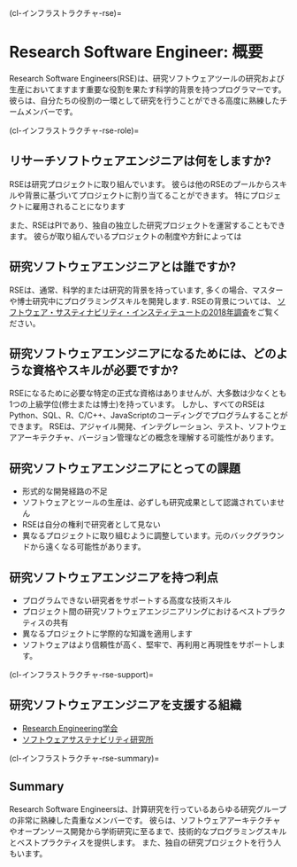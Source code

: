 (cl-インフラストラクチャ-rse)=
# Research Software Engineer: 概要

Research Software Engineers(RSE)は、研究ソフトウェアツールの研究および生産においてますます重要な役割を果たす科学的背景を持つプログラマーです。 彼らは、自分たちの役割の一環として研究を行うことができる高度に熟練したチームメンバーです。


(cl-インフラストラクチャ-rse-role)=
## リサーチソフトウェアエンジニアは何をしますか?
RSEは研究プロジェクトに取り組んでいます。 彼らは他のRSEのプールからスキルや背景に基づいてプロジェクトに割り当てることができます。 特にプロジェクトに雇用されることになります

また、RSEはPIであり、独自の独立した研究プロジェクトを運営することもできます。 彼らが取り組んでいるプロジェクトの制度や方針によっては

## 研究ソフトウェアエンジニアとは誰ですか?
RSEは、通常、科学的または研究的背景を持っています, 多くの場合、マスターや博士研究中にプログラミングスキルを開発します. RSEの背景については、 [ソフトウェア・サスティナビリティ・インスティテュートの2018年調査](https://www.software.ac.uk/blog/2018-03-12-what-do-we-know-about-rses-results-our-international-surveys)をご覧ください。

## 研究ソフトウェアエンジニアになるためには、どのような資格やスキルが必要ですか?
RSEになるために必要な特定の正式な資格はありませんが、大多数は少なくとも1つの上級学位(修士または博士)を持っています。 しかし、すべてのRSEはPython、SQL、R、C/C++、JavaScriptのコーディングでプログラムすることができます。 RSEは、アジャイル開発、インテグレーション、テスト、ソフトウェアアーキテクチャ、バージョン管理などの概念を理解する可能性があります。

## 研究ソフトウェアエンジニアにとっての課題
* 形式的な開発経路の不足
* ソフトウェアとツールの生産は、必ずしも研究成果として認識されていません
* RSEは自分の権利で研究者として見ない
* 異なるプロジェクトに取り組むように調整しています。元のバックグラウンドから遠くなる可能性があります。

## 研究ソフトウェアエンジニアを持つ利点
* プログラムできない研究者をサポートする高度な技術スキル
* プロジェクト間の研究ソフトウェアエンジニアリングにおけるベストプラクティスの共有
* 異なるプロジェクトに学際的な知識を適用します
* ソフトウェアはより信頼性が高く、堅牢で、再利用と再現性をサポートします。

(cl-インフラストラクチャ-rse-support)=
## 研究ソフトウェアエンジニアを支援する組織
* [Research Engineering学会](https://society-rse.org/)
* [ソフトウェアサステナビリティ研究所](https://www.software.ac.uk/)

(cl-インフラストラクチャ-rse-summary)=
## Summary
Research Software Engineersは、計算研究を行っているあらゆる研究グループの非常に熟練した貴重なメンバーです。 彼らは、ソフトウェアアーキテクチャやオープンソース開発から学術研究に至るまで、技術的なプログラミングスキルとベストプラクティスを提供します。 また、独自の研究プロジェクトを行う人もいます。





<!-- 
> See the [style guide](https://the-turing-way.netlify.app/community-handbook/style/style-crossref.html) for The Turing Way's recommendations on cross referencing.
> To include an image in your writing, use the MyST directive shown below. 
> Remember to add your image to the `figures` [folder](https://github.com/alan-turing-institute/the-turing-way/tree/main/book/website/figures) and use the correct path, else it will not be displayed.

```{figure} ../../figures/image-name.png
---
name: image-name
alt: describe your image for readers who rely on screen readers
---
Your image caption here
```

> To include code blocks, simply enclose your code in three sets of backticks shown below.

```
def simple_function():
    pass
```

> To include an admonition or to highlight a block of text that exists slightly apart from the narrative of your section, use the directive shown below. Jupyter Book's [documentation](https://jupyterbook.org/content/content-blocks.html#) has other useful examples.

```{note}
Here is a note!
```




<!-- IMPORTANT!

- Use this template to create your chapter's subchapters.
- Refrain from writing very long subchapters as readers may be unwilling to read them. Rather, you should split long subchapters into smaller subchapters if necessary.



BEFORE YOU GO

- Have a look at the Style Guide and the Maintaining Consistency chapters to ensure that you have followed the relevant recommendations on
  - Avoiding HTML
  - Consecutive headers
  - Labels and cross referencing
  - Using images
  - Latin abbreviations
  - References and citations
  - Title casing
  - Matching headers with reference in table of content

-->
